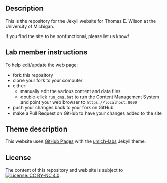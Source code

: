 ## Description

This is the repository for the Jekyll website for Thomas E. Wilson
at the University of Michigan.

If you find the site to be nonfunctional, please let us know!

## Lab member instructions

To help edit/update the web page:

- fork this repository
- clone your fork to your computer
- either:
    - manually edit the various content and data files
    - double-click `run_cms.bat` to run the Content Management System and
      point your web browser to `https://localhost:8000`
- push your changes back to your fork on GitHub
- make a Pull Request on GitHub to have your changes added to the site

## Theme description

This website uses 
[GitHub Pages](https://docs.github.com/en/pages/getting-started-with-github-pages/about-github-pages) 
with the [umich-labs](https://github.com/wilsonte-umich/umich-labs) Jekyll theme.

## License

The content of this repository and web site is subject to
[![License: CC BY-NC 4.0](https://img.shields.io/badge/License-CC%20BY--NC%204.0-lightgrey.svg)](https://creativecommons.org/licenses/by-nc/4.0/).
